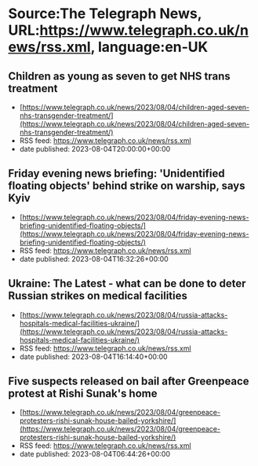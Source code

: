 # Source:The Telegraph News, URL:https://www.telegraph.co.uk/news/rss.xml, language:en-UK

## Children as young as seven to get NHS trans treatment
 - [https://www.telegraph.co.uk/news/2023/08/04/children-aged-seven-nhs-transgender-treatment/](https://www.telegraph.co.uk/news/2023/08/04/children-aged-seven-nhs-transgender-treatment/)
 - RSS feed: https://www.telegraph.co.uk/news/rss.xml
 - date published: 2023-08-04T20:00:00+00:00



## Friday evening news briefing: 'Unidentified floating objects' behind strike on warship, says Kyiv
 - [https://www.telegraph.co.uk/news/2023/08/04/friday-evening-news-briefing-unidentified-floating-objects/](https://www.telegraph.co.uk/news/2023/08/04/friday-evening-news-briefing-unidentified-floating-objects/)
 - RSS feed: https://www.telegraph.co.uk/news/rss.xml
 - date published: 2023-08-04T16:32:26+00:00



## Ukraine: The Latest - what can be done to deter Russian strikes on medical facilities
 - [https://www.telegraph.co.uk/news/2023/08/04/russia-attacks-hospitals-medical-facilities-ukraine/](https://www.telegraph.co.uk/news/2023/08/04/russia-attacks-hospitals-medical-facilities-ukraine/)
 - RSS feed: https://www.telegraph.co.uk/news/rss.xml
 - date published: 2023-08-04T16:14:40+00:00



## Five suspects released on bail after Greenpeace protest at Rishi Sunak's home
 - [https://www.telegraph.co.uk/news/2023/08/04/greenpeace-protesters-rishi-sunak-house-bailed-yorkshire/](https://www.telegraph.co.uk/news/2023/08/04/greenpeace-protesters-rishi-sunak-house-bailed-yorkshire/)
 - RSS feed: https://www.telegraph.co.uk/news/rss.xml
 - date published: 2023-08-04T06:44:26+00:00



